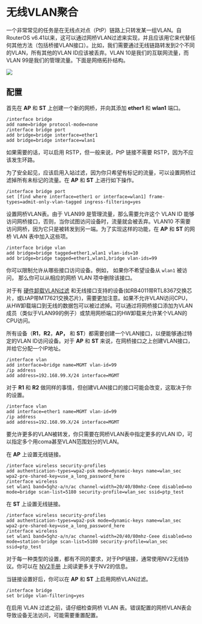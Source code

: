 # 无线VLAN聚合

一个非常常见的任务是在无线点对点（PtP）链路上只转发某一组VLAN。自RouterOS v6.41以来，这可以通过网桥VLAN过滤来实现，并且应该用它来代替任何其他方法（包括桥接VLAN接口）。比如，我们需要通过无线链路转发到2个不同的VLAN，所有其他的VLAN ID应该被丢弃。VLAN 10是我们的互联网流量，而VLAN 99是我们的管理流量。下面是网络拓扑结构。

![](https://help.mikrotik.com/docs/download/attachments/122388482/Wlan_trunk.jpg?version=1&modificationDate=1653919647235&api=v2)

## 配置

首先在 **AP** 和 **ST** 上创建一个新的网桥，并向其添加 **ether1** 和 **wlan1** 端口。

```shell
/interface bridge
add name=bridge protocol-mode=none
/interface bridge port
add bridge=bridge interface=ether1
add bridge=bridge interface=wlan1

```
  
如果需要的话，可以启用 RSTP，但一般来说，PtP 链接不需要 RSTP，因为不应该发生环路。
  
为了安全起见，应该启用入站过滤，因为你只希望有标记的流量，可以设置网桥过滤掉所有未标记的流量。在 **AP** 和 **ST** 上进行如下操作。

```shell
/interface bridge port
set [find where interface=ether1 or interface=wlan1] frame-types=admit-only-vlan-tagged ingress-filtering=yes

```
  
设置网桥VLAN表。由于 VLAN99 是管理流量，那么需要允许这个 VLAN ID 能够访问网桥接口，否则，当你试图访问设备时，流量就会被丢弃。VLAN10 不需要访问网桥，因为它只是被转发到另一端。为了实现这样的功能，在 **AP** 和 **ST** 的网桥 VLAN 表中加入这些项。
  
```shell
/interface bridge vlan
add bridge=bridge tagged=ether1,wlan1 vlan-ids=10
add bridge=bridge tagged=ether1,wlan1,bridge vlan-ids=99

```
  
你可以限制允许从哪些接口访问设备。例如， 如果你不希望设备从 `wlan1` 被访问， 那么你可以从相应的网桥 VLAN 项中删除该接口。

对于有 [硬件卸载VLAN过滤](https://help.mikrotik.com/docs/display/ROS/Bridging+and+Switching#BridgingandSwitching-BridgeHardwareOffloading) 和无线接口支持的设备(如RB4011带RTL8367交换芯片，或LtAP带MT7621交换芯片)，需要更加注意。如果不允许VLAN访问CPU，从HW卸载端口到无线的数据包可以被过滤掉。可以通过将网桥接口添加为VLAN成员（类似于VLAN99的例子）或禁用网桥端口的HW卸载来允许某个VLAN的CPU访问。
  
所有设备（**R1**，**R2**，**AP，** 和 **ST**）都需要创建一个VLAN接口，以便能够通过特定的VLAN ID访问设备。对于 **AP** 和 **ST** 来说，在网桥接口之上创建VLAN接口，并给它分配一个IP地址。

```shell
/interface vlan
add interface=bridge name=MGMT vlan-id=99
/ip address
add address=192.168.99.X/24 interface=MGMT

```

对于 **R1** 和 **R2** 做同样的事情，但创建VLAN接口的接口可能会改变，这取决于你的设置。

```shell
/interface vlan
add interface=ether1 name=MGMT vlan-id=99
/ip address
add address=192.168.99.X/24 interface=MGMT

```
  
要允许更多的VLAN被转发，你只需要在网桥VLAN表中指定更多的VLAN ID，可以指定多个用coma甚至VLAN范围划分的VLAN。
  
在 **AP** 上设置无线链接。

```shell
/interface wireless security-profiles
add authentication-types=wpa2-psk mode=dynamic-keys name=wlan_sec wpa2-pre-shared-key=use_a_long_password_here
/interface wireless
set wlan1 band=5ghz-a/n/ac channel-width=20/40/80mhz-Ceee disabled=no mode=bridge scan-list=5180 security-profile=wlan_sec ssid=ptp_test

```

在 **ST** 上设置无线链接。

```shell
/interface wireless security-profiles
add authentication-types=wpa2-psk mode=dynamic-keys name=wlan_sec wpa2-pre-shared-key=use_a_long_password_here
/interface wireless
set wlan1 band=5ghz-a/n/ac channel-width=20/40/80mhz-Ceee disabled=no mode=station-bridge scan-list=5180 security-profile=wlan_sec ssid=ptp_test

```
  
对于每一种类型的设置，都有不同的要求，对于PtP链接，通常使用NV2无线协议。你可以在 [NV2手册](https://wiki.mikrotik.com/wiki/Manual:Nv2 "Manual:Nv2") 上阅读更多关于NV2的信息。

当链接设置好后，你可以在 **AP** 和 **ST** 上启用网桥VLAN过滤。

```shell
/interface bridge
set bridge vlan-filtering=yes

```
  
在启用 VLAN 过滤之前，请仔细检查网桥 VLAN 表。错误配置的网桥VLAN表会导致设备无法访问，可能需要重置配置。
